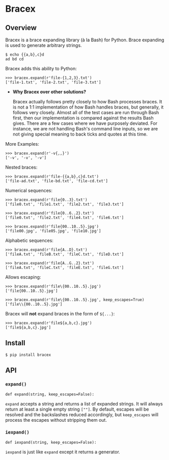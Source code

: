 # Bracex

## Overview

Bracex is a brace expanding library (à la Bash) for Python. Brace expanding is used to generate arbitrary strings.


```shell-session
$ echo {{a,b},c}d
ad bd cd
```

Bracex adds this ability to Python:

```pycon3
>>> bracex.expand(r'file-{1,2,3}.txt')
['file-1.txt', 'file-2.txt', 'file-3.txt']
```

- **Why Bracex over other solutions?**

    Bracex actually follows pretty closely to how Bash processes braces. It is not a 1:1 implementation of how Bash
    handles braces, but generally, it follows very closely. Almost all of the test cases are run through Bash first,
    then our implementation is compared against the results Bash gives. There are a few cases where we have purposely
    deviated. For instance, we are not handling Bash's command line inputs, so we are not giving special meaning to back
    ticks and quotes at this time.

More Examples:

```pycon3
>>> bracex.expand(r'-v{,,}')
['-v', '-v', '-v']
```

Nested braces:

```pycon3
>>> bracex.expand(r'file-{{a,b},c}d.txt')
['file-ad.txt', 'file-bd.txt', 'file-cd.txt']
```

Numerical sequences:

```pycon3
>>> bracex.expand(r'file{0..3}.txt')
['file0.txt', 'file1.txt', 'file2.txt', 'file3.txt']
```

```pycon3
>>> bracex.expand(r'file{0..6..2}.txt')
['file0.txt', 'file2.txt', 'file4.txt', 'file6.txt']
```

```pycon3
>>> bracex.expand(r'file{00..10..5}.jpg')
['file00.jpg', 'file05.jpg', 'file10.jpg']
```

Alphabetic sequences:

```pycon3
>>> bracex.expand(r'file{A..D}.txt')
['fileA.txt', 'fileB.txt', 'fileC.txt', 'fileD.txt']
```

```pycon3
>>> bracex.expand(r'file{A..G..2}.txt')
['fileA.txt', 'fileC.txt', 'fileE.txt', 'fileG.txt']
```

Allows escaping:

```pycon3
>>> bracex.expand(r'file\{00..10..5}.jpg')
['file{00..10..5}.jpg']
```

```pycon3
>>> bracex.expand(r'file\{00..10..5}.jpg', keep_escapes=True)
['file\\{00..10..5}.jpg']
```

Bracex will **not** expand braces in the form of `${...}`:

```pycon3
>>> bracex.expand(r'file${a,b,c}.jpg')
['file${a,b,c}.jpg']
```

## Install

```shell-session
$ pip install bracex
```

## API

### `expand()`

```py3
def expand(string, keep_escapes=False):
```

`expand` accepts a string and returns a list of expanded strings. It will always return at least a single empty string `[""]`. By default, escapes will be resolved and the backslashes reduced accordingly, but `keep_escapes` will process the escapes without stripping them out.

### `iexpand()`

```py3
def iexpand(string, keep_escapes=False):
```

`iexpand` is just like `expand` except it returns a generator.
